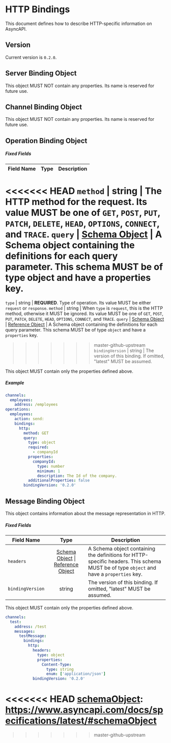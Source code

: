 # HTTP Bindings

This document defines how to describe HTTP-specific information on AsyncAPI.

<a name="version"></a>

## Version

Current version is `0.2.0`.


<a name="server"></a>

## Server Binding Object

This object MUST NOT contain any properties. Its name is reserved for future use.

<a name="channel"></a>

## Channel Binding Object

This object MUST NOT contain any properties. Its name is reserved for future use.


<a name="operation"></a>

## Operation Binding Object
 
##### Fixed Fields

Field Name | Type | Description
---|:---:|---
<<<<<<< HEAD
<a name="operationBindingObjectMethod"></a>`method` | string | The HTTP method for the request. Its value MUST be one of `GET`, `POST`, `PUT`, `PATCH`, `DELETE`, `HEAD`, `OPTIONS`, `CONNECT`, and `TRACE`.
<a name="operationBindingObjectQuery"></a>`query` | [Schema Object][schemaObject] | A Schema object containing the definitions for each query parameter. This schema MUST be of type object and have a properties key.
=======
<a name="operationBindingObjectType"></a>`type` | string | **REQUIRED**. Type of operation. Its value MUST be either `request` or `response`.
<a name="operationBindingObjectMethod"></a>`method` | string | When `type` is `request`, this is the HTTP method, otherwise it MUST be ignored. Its value MUST be one of `GET`, `POST`, `PUT`, `PATCH`, `DELETE`, `HEAD`, `OPTIONS`, `CONNECT`, and `TRACE`.
<a name="operationBindingObjectQuery"></a>`query` | [Schema Object][schemaObject] \| [Reference Object](referenceObject) | A Schema object containing the definitions for each query parameter. This schema MUST be of type `object` and have a `properties` key.
>>>>>>> master-github-upstream
<a name="operationBindingObjectBindingVersion"></a>`bindingVersion` | string | The version of this binding. If omitted, "latest" MUST be assumed.

This object MUST contain only the properties defined above.

##### Example

```yaml
channels:
  employees:
    address: /employees
operations:
  employees:
    action: send:
    bindings:
      http:
        method: GET
        query:
          type: object
          required:
            - companyId
          properties:
            companyId:
              type: number
              minimum: 1
              description: The Id of the company.
          additionalProperties: false
        bindingVersion: '0.2.0'
```


<a name="message"></a>

## Message Binding Object

This object contains information about the message representation in HTTP.

##### Fixed Fields

Field Name | Type | Description
---|:---:|---
<a name="messageBindingObjectHeaders"></a>`headers` | [Schema Object][schemaObject] \| [Reference Object](referenceObject) | A Schema object containing the definitions for HTTP-specific headers. This schema MUST be of type `object` and have a `properties` key.
<a name="messageBindingObjectBindingVersion"></a>`bindingVersion` | string | The version of this binding. If omitted, "latest" MUST be assumed.

This object MUST contain only the properties defined above.


```yaml
channels:
  test:
    address: /test
    messages:
      testMessage:
        bindings:
          http:
            headers:
              type: object
              properties:
                Content-Type:
                  type: string
                  enum: ['application/json']
            bindingVersion: '0.2.0'
```

<<<<<<< HEAD
[schemaObject]: https://www.asyncapi.com/docs/specifications/latest/#schemaObject
=======
[schemaObject]: https://github.com/asyncapi/spec/blob/master/spec/asyncapi.md#schemaObject
[referenceObject]: https://github.com/asyncapi/spec/blob/master/spec/asyncapi.md#referenceObject
>>>>>>> master-github-upstream
